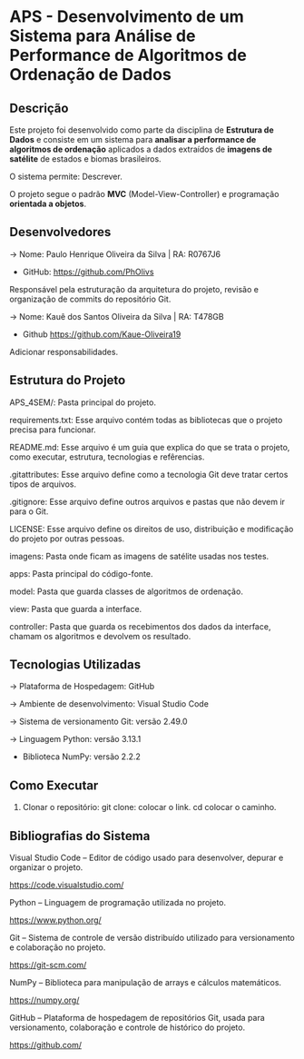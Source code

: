 # APS - Desenvolvimento de um Sistema para Análise de Performance de Algoritmos de Ordenação de Dados

## Descrição

Este projeto foi desenvolvido como parte da disciplina de **Estrutura de Dados** e consiste em um sistema para **analisar a performance de algoritmos de ordenação** aplicados a dados extraídos de **imagens de satélite** de estados e biomas brasileiros.

O sistema permite:
Descrever.

O projeto segue o padrão **MVC** (Model-View-Controller) e programação **orientada a objetos**.

## Desenvolvedores

-> Nome: Paulo Henrique Oliveira da Silva | RA: R0767J6
- GitHub: https://github.com/PhOlivs

Responsável pela estruturação da arquitetura do projeto, revisão e organização de commits do repositório Git.

-> Nome: Kauê dos Santos Oliveira da Silva | RA: T478GB
- Github https://github.com/Kaue-Oliveira19

Adicionar responsabilidades.

## Estrutura do Projeto

APS_4SEM/: Pasta principal do projeto.

requirements.txt: Esse arquivo contém todas as bibliotecas que o projeto precisa para funcionar.

README.md: Esse arquivo é um guia que explica do que se trata o projeto, como executar, estrutura, tecnologias e refêrencias.

.gitattributes: Esse arquivo define como a tecnologia Git deve tratar certos tipos de arquivos.

.gitignore: Esse arquivo define outros arquivos e pastas que não devem ir para o Git.

LICENSE: Esse arquivo define os direitos de uso, distribuição e modificação do projeto por outras pessoas.

imagens: Pasta onde ficam as imagens de satélite usadas nos testes.

apps: Pasta principal do código-fonte.

model: Pasta que guarda classes de algoritmos de ordenação.

view: Pasta que guarda a interface.

controller: Pasta que guarda os recebimentos dos dados da interface, chamam os algoritmos e devolvem os resultado.

## Tecnologias Utilizadas

-> Plataforma de Hospedagem: GitHub

-> Ambiente de desenvolvimento: Visual Studio Code

-> Sistema de versionamento Git: versão 2.49.0

-> Linguagem Python: versão 3.13.1
- Biblioteca NumPy: versão 2.2.2

## Como Executar

1. Clonar o repositório:
git clone: colocar o link.
cd colocar o caminho.

## Bibliografias do Sistema

Visual Studio Code – Editor de código usado para desenvolver, depurar e organizar o projeto.

https://code.visualstudio.com/

Python – Linguagem de programação utilizada no projeto.

https://www.python.org/

Git – Sistema de controle de versão distribuído utilizado para versionamento e colaboração no projeto.

https://git-scm.com/

NumPy – Biblioteca para manipulação de arrays e cálculos matemáticos.

https://numpy.org/

GitHub – Plataforma de hospedagem de repositórios Git, usada para versionamento, colaboração e controle de histórico do projeto.

https://github.com/
